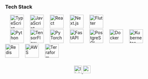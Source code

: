 ### Tech Stack
<div align="left">
  <!-- Frontend -->
  <img width="12" /> 
  <img src="https://cdn.jsdelivr.net/gh/devicons/devicon/icons/typescript/typescript-original.svg" height="45" title="TypeScript" /> 
  <img width="12" />
  <img src="https://cdn.jsdelivr.net/gh/devicons/devicon/icons/javascript/javascript-original.svg" height="45" title="JavaScript" /> 
  <img width="12" /> <img src="https://cdn.jsdelivr.net/gh/devicons/devicon/icons/react/react-original.svg" height="45" title="React" /> 
  <img width="12" /> 
  <img src="https://cdn.jsdelivr.net/gh/devicons/devicon/icons/nextjs/nextjs-original.svg" height="45" title="Next.js" /> 
  <img width="12" /> 
  <img src="https://cdn.jsdelivr.net/gh/devicons/devicon/icons/flutter/flutter-original.svg" height="45" title="Flutter" /> </div>
  
  <!-- Backend & AI -->
  <img width="12" /> 
  <img src="https://cdn.jsdelivr.net/gh/devicons/devicon/icons/python/python-original.svg" height="45" title="Python" /> 
  <img width="12" /> 
  <img src="https://cdn.jsdelivr.net/gh/devicons/devicon/icons/tensorflow/tensorflow-original.svg" height="45" title="TensorFlow" /> 
  <img width="12" /> 
  <img src="https://cdn.jsdelivr.net/gh/devicons/devicon/icons/pytorch/pytorch-original.svg" height="45" title="PyTorch" /> 
  <img width="12" /> 
  <img src="https://cdn.jsdelivr.net/gh/devicons/devicon/icons/fastapi/fastapi-original.svg" height="45" title="FastAPI" /> 
  <img width="12" /> 
  <img src="https://cdn.jsdelivr.net/gh/devicons/devicon/icons/postgresql/postgresql-original.svg" height="45" title="PostgreSQL" /> </div>
  
  <!-- DevOps & Infra -->
  <img width="12" />
  <img src="https://cdn.jsdelivr.net/gh/devicons/devicon/icons/docker/docker-original.svg" height="45" title="Docker" /> 
  <img width="12" /> 
  <img src="https://cdn.jsdelivr.net/gh/devicons/devicon/icons/kubernetes/kubernetes-plain.svg" height="45" title="Kubernetes" />
  <img width="12" /> 
  <img src="https://cdn.jsdelivr.net/gh/devicons/devicon/icons/redis/redis-original.svg" height="45" title="Redis" /> 
  <img width="12" /> 
  <img src="https://cdn.jsdelivr.net/gh/devicons/devicon/icons/amazonwebservices/amazonwebservices-original.svg" height="45" title="AWS" /> 
  <img width="12" /> 
  <img src="https://cdn.jsdelivr.net/gh/devicons/devicon/icons/terraform/terraform-original.svg" height="45" title="Terraform" /> </div>

###

<div align="center">
  <a href="https://linkedin.com/in/ruperth-nyagesoa" target="_blank">
    <img src="https://img.shields.io/badge/LinkedIn-0077B5?style=for-the-badge&logo=linkedin&logoColor=white" height="25" alt="linkedin"  />
  </a>
  <a href="https://ruperthjr.me" target="_blank">
    <img src="https://img.shields.io/badge/Portfolio-%23000000.svg?style=for-the-badge&logo=firefox&logoColor=#FF7139" height="25" alt="portfolio" />
  </a>
</div>

###

